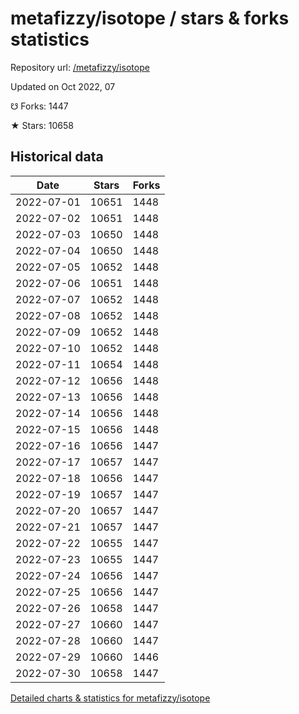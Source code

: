 # metafizzy/isotope / stars & forks statistics

Repository url: [/metafizzy/isotope](https://github.com/metafizzy/isotope)

Updated on Oct 2022, 07

☋ Forks: 1447

★ Stars: 10658

## Historical data
| Date | Stars | Forks |
|------|-------|-------|
| 2022-07-01 | 10651 | 1448 | 
| 2022-07-02 | 10651 | 1448 | 
| 2022-07-03 | 10650 | 1448 | 
| 2022-07-04 | 10650 | 1448 | 
| 2022-07-05 | 10652 | 1448 | 
| 2022-07-06 | 10651 | 1448 | 
| 2022-07-07 | 10652 | 1448 | 
| 2022-07-08 | 10652 | 1448 | 
| 2022-07-09 | 10652 | 1448 | 
| 2022-07-10 | 10652 | 1448 | 
| 2022-07-11 | 10654 | 1448 | 
| 2022-07-12 | 10656 | 1448 | 
| 2022-07-13 | 10656 | 1448 | 
| 2022-07-14 | 10656 | 1448 | 
| 2022-07-15 | 10656 | 1448 | 
| 2022-07-16 | 10656 | 1447 | 
| 2022-07-17 | 10657 | 1447 | 
| 2022-07-18 | 10656 | 1447 | 
| 2022-07-19 | 10657 | 1447 | 
| 2022-07-20 | 10657 | 1447 | 
| 2022-07-21 | 10657 | 1447 | 
| 2022-07-22 | 10655 | 1447 | 
| 2022-07-23 | 10655 | 1447 | 
| 2022-07-24 | 10656 | 1447 | 
| 2022-07-25 | 10656 | 1447 | 
| 2022-07-26 | 10658 | 1447 | 
| 2022-07-27 | 10660 | 1447 | 
| 2022-07-28 | 10660 | 1447 | 
| 2022-07-29 | 10660 | 1446 | 
| 2022-07-30 | 10658 | 1447 | 


[Detailed charts & statistics for metafizzy/isotope](https://reviewgithub.com/rep/metafizzy/isotope)
